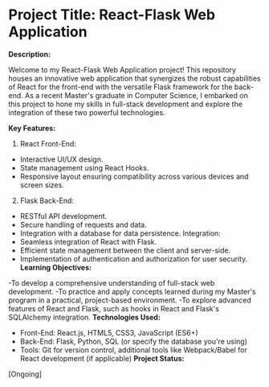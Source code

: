# Project Title: React-Flask Web Application

**Description:**

Welcome to my React-Flask Web Application project! This repository houses an innovative web application that synergizes the robust capabilities of React for the front-end with the versatile Flask framework for the back-end. As a recent Master's graduate in Computer Science, I embarked on this project to hone my skills in full-stack development and explore the integration of these two powerful technologies.

**Key Features:**

1. React Front-End:

- Interactive UI/UX design.
- State management using React Hooks.
- Responsive layout ensuring compatibility across various devices and screen sizes.
2. Flask Back-End:
- RESTful API development.
- Secure handling of requests and data.
- Integration with a database for data persistence.
Integration:
- Seamless integration of React with Flask.
- Efficient state management between the client and server-side.
- Implementation of authentication and authorization for user security.
**Learning Objectives:**

-To develop a comprehensive understanding of full-stack web development.
-To practice and apply concepts learned during my Master's program in a practical, project-based environment.
-To explore advanced features of React and Flask, such as hooks in React and Flask's SQLAlchemy integration.
**Technologies Used:**

- Front-End: React.js, HTML5, CSS3, JavaScript (ES6+)
- Back-End: Flask, Python, SQL (or specify the database you're using)
- Tools: Git for version control, additional tools like Webpack/Babel for React development (if applicable)
**Project Status:**

[Ongoing] 